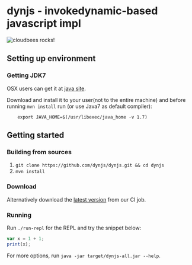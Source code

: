 # dynjs - invokedynamic-based javascript impl

![cloudbees rocks!](http://static-www.cloudbees.com/images/badges/BuiltOnDEV.png)

## Setting up environment


### Getting JDK7

OSX users can get it at [java site](http://java.sun.com).

Download and install it to your user(not to the entire machine) and before running `mvn install` run (or use Java7 as default compiler):
		
		export JAVA_HOME=$(/usr/libexec/java_home -v 1.7)
		

## Getting started


### Building from sources

1. `git clone https://github.com/dynjs/dynjs.git && cd dynjs`
2. `mvn install`

### Download

Alternatively download the [latest version](https://dynjs.ci.cloudbees.com/job/dynjs/ws/target/dynjs-all.jar) from our CI job.

### Running 

Run `./run-repl` for the REPL and try the snippet below:

```javascript
var x = 1 + 1;
print(x);
```

For more options, run `java -jar target/dynjs-all.jar --help`.
